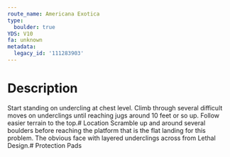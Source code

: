 ```yaml
---
route_name: Americana Exotica
type:
  boulder: true
YDS: V10
fa: unknown
metadata:
  legacy_id: '111283903'
---
```

# Description
Start standing on undercling at chest level.  Climb through several difficult moves on underclings until reaching jugs around 10 feet or so up.  Follow easier terrain to the top.# Location
Scramble up and around several boulders before reaching the platform that is the flat landing for this problem. The obvious face with layered underclings across from Lethal Design.# Protection
Pads